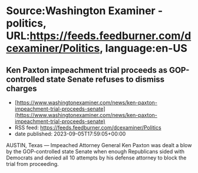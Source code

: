 # Source:Washington Examiner - politics, URL:https://feeds.feedburner.com/dcexaminer/Politics, language:en-US

## Ken Paxton impeachment trial proceeds as GOP-controlled state Senate refuses to dismiss charges
 - [https://www.washingtonexaminer.com/news/ken-paxton-impeachment-trial-proceeds-senate](https://www.washingtonexaminer.com/news/ken-paxton-impeachment-trial-proceeds-senate)
 - RSS feed: https://feeds.feedburner.com/dcexaminer/Politics
 - date published: 2023-09-05T17:59:05+00:00

AUSTIN, Texas — Impeached Attorney General Ken Paxton was dealt a blow by the GOP-controlled state Senate when enough Republicans sided with Democrats and denied all 10 attempts by his defense attorney to block the trial from proceeding.

